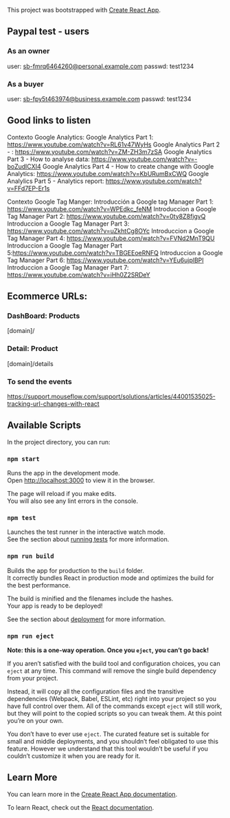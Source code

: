 This project was bootstrapped with [Create React App](https://github.com/facebook/create-react-app).

## Paypal test - users

### As an owner

user: sb-fmrq6464260@personal.example.com
passwd: test1234

### As a buyer

user: sb-fpy5t463974@business.example.com
passwd: test1234

## Good links to listen

Contexto Google Analytics:
Google Analytics Part 1: https://www.youtube.com/watch?v=RL61v47WyHs
Google Analytics Part 2 - : https://www.youtube.com/watch?v=ZM-ZH3m7zSA
Google Analytics Part 3 - How to analyse data: https://www.youtube.com/watch?v=-boZudlCXI4
Google Analytics Part 4 - How to create change with Google Analytics: https://www.youtube.com/watch?v=KbURumBxCWQ
Google Analylics Part 5 - Analytics report: https://www.youtube.com/watch?v=FFd7EP-Er1s
 

Contexto Google Tag Manger:
Introducción a Google tag Manager Part 1: https://www.youtube.com/watch?v=WPEdkc_feNM
Introduccion a Google Tag Manager Part 2: https://www.youtube.com/watch?v=0ty8Z8fjgvQ
Introduccion a Google Tag Manager Part 3: https://www.youtube.com/watch?v=uZkhtCg8OYc
Introduccion a Google Tag Manager Part 4: https://www.youtube.com/watch?v=FVNd2MnT9QU
Introduccion a Google Tag Manager Part 5:https://www.youtube.com/watch?v=TBGEEoeRNFQ
Introduccion a Google Tag Manager Part 6: https://www.youtube.com/watch?v=YEu6ujplBPI
Introduccion a Google Tag Manager Part 7: https://www.youtube.com/watch?v=iHh0Z2SRDeY

## Ecommerce URLs:

### DashBoard: Products
[domain]/

### Detail: Product

[domain]/details


### To send the events

https://support.mouseflow.com/support/solutions/articles/44001535025-tracking-url-changes-with-react

## Available Scripts

In the project directory, you can run:

### `npm start`

Runs the app in the development mode.<br>
Open [http://localhost:3000](http://localhost:3000) to view it in the browser.

The page will reload if you make edits.<br>
You will also see any lint errors in the console.

### `npm test`

Launches the test runner in the interactive watch mode.<br>
See the section about [running tests](https://facebook.github.io/create-react-app/docs/running-tests) for more information.

### `npm run build`

Builds the app for production to the `build` folder.<br>
It correctly bundles React in production mode and optimizes the build for the best performance.

The build is minified and the filenames include the hashes.<br>
Your app is ready to be deployed!

See the section about [deployment](https://facebook.github.io/create-react-app/docs/deployment) for more information.

### `npm run eject`

**Note: this is a one-way operation. Once you `eject`, you can’t go back!**

If you aren’t satisfied with the build tool and configuration choices, you can `eject` at any time. This command will remove the single build dependency from your project.

Instead, it will copy all the configuration files and the transitive dependencies (Webpack, Babel, ESLint, etc) right into your project so you have full control over them. All of the commands except `eject` will still work, but they will point to the copied scripts so you can tweak them. At this point you’re on your own.

You don’t have to ever use `eject`. The curated feature set is suitable for small and middle deployments, and you shouldn’t feel obligated to use this feature. However we understand that this tool wouldn’t be useful if you couldn’t customize it when you are ready for it.

## Learn More

You can learn more in the [Create React App documentation](https://facebook.github.io/create-react-app/docs/getting-started).

To learn React, check out the [React documentation](https://reactjs.org/).
